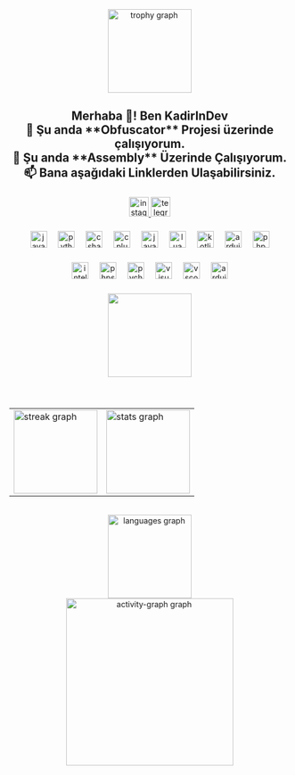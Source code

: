 <div align="center">
  <img src="https://github-profile-trophy.vercel.app?username=KadirInDev&theme=radical&column=-1&row=1&margin-w=8&margin-h=8&no-bg=false&no-frame=true&order=4" height="150" alt="trophy graph" />
</div>

###

<h2 align="center">Merhaba 👋! Ben KadirInDev<br>🔭 Şu anda **Obfuscator** Projesi üzerinde çalışıyorum.<br>🌱 Şu anda **Assembly** Üzerinde Çalışıyorum.<br>📫 Bana aşağıdaki Linklerden Ulaşabilirsiniz.</h2>

###

<div align="center">
  <a href="https://www.instagram.com/kadir.wxf/" target="_blank">
    <img src="https://img.shields.io/static/v1?message=%C4%B0g&logo=instagram&label=&color=E4405F&logoColor=white&labelColor=&style=for-the-badge" height="35" alt="instagram logo" />
  </a>
  <a href="https://t.me/Frtyy9" target="_blank">
    <img src="https://img.shields.io/static/v1?message=Tg&logo=telegram&label=&color=2CA5E0&logoColor=white&labelColor=&style=for-the-badge" height="35" alt="telegram logo" />
  </a>
</div>

###

<div align="center">
  <img src="https://cdn.jsdelivr.net/gh/devicons/devicon/icons/javascript/javascript-original.svg" height="30" alt="javascript logo" />
  <img width="12" />
  <img src="https://cdn.jsdelivr.net/gh/devicons/devicon/icons/python/python-original.svg" height="30" alt="python logo" />
  <img width="12" />
  <img src="https://cdn.jsdelivr.net/gh/devicons/devicon/icons/csharp/csharp-original.svg" height="30" alt="csharp logo" />
  <img width="12" />
  <img src="https://cdn.jsdelivr.net/gh/devicons/devicon/icons/cplusplus/cplusplus-original.svg" height="30" alt="cplusplus logo" />
  <img width="12" />
  <img src="https://cdn.jsdelivr.net/gh/devicons/devicon/icons/java/java-original.svg" height="30" alt="java logo" />
  <img width="12" />
  <img src="https://cdn.jsdelivr.net/gh/devicons/devicon/icons/lua/lua-original.svg" height="30" alt="lua logo" />
  <img width="12" />
  <img src="https://cdn.jsdelivr.net/gh/devicons/devicon/icons/kotlin/kotlin-original.svg" height="30" alt="kotlin logo" />
  <img width="12" />
  <img src="https://cdn.jsdelivr.net/gh/devicons/devicon/icons/arduino/arduino-original.svg" height="30" alt="arduino logo" />
  <img width="12" />
  <img src="https://cdn.jsdelivr.net/gh/devicons/devicon/icons/php/php-original.svg" height="30" alt="php logo" />
</div>

###

<div align="center">
  <img src="https://cdn.jsdelivr.net/gh/devicons/devicon/icons/intellij/intellij-original.svg" height="30" alt="intellij logo" />
  <img width="12" />
  <img src="https://cdn.jsdelivr.net/gh/devicons/devicon/icons/phpstorm/phpstorm-original.svg" height="30" alt="phpstorm logo" />
  <img width="12" />
  <img src="https://cdn.jsdelivr.net/gh/devicons/devicon/icons/pycharm/pycharm-original.svg" height="30" alt="pycharm logo" />
  <img width="12" />
  <img src="https://cdn.jsdelivr.net/gh/devicons/devicon/icons/visualstudio/visualstudio-plain.svg" height="30" alt="visualstudio logo" />
  <img width="12" />
  <img src="https://cdn.jsdelivr.net/gh/devicons/devicon/icons/vscode/vscode-original.svg" height="30" alt="vscode logo" />
  <img width="12" />
  <img src="https://cdn.jsdelivr.net/gh/devicons/devicon/icons/arduino/arduino-original.svg" height="30" alt="arduino logo" />
</div>

###

<div align="center">
  <img height="150" src="https://media.giphy.com/media/v1.Y2lkPTc5MGI3NjExZ2Ryc3NjMmhxeXhvb3BhdGxwanU4OTdpa2syOTVxcW4wZDUxMXZydCZlcD12MV9naWZzX3NlYXJjaCZjdD1n/V4NSR1NG2p0KeJJyr5/giphy.gif" />
</div>

###

<br clear="both">

<div align="center">
  <table>
    <tr>
      <td><img src="https://streak-stats.demolab.com?user=KadirInDev&locale=en&mode=daily&theme=rose_pine&hide_border=true&border_radius=5&date_format=j%20M%5B%20Y%5D&order=3" height="150" alt="streak graph" /></td>
      <td><img src="https://github-readme-stats.vercel.app/api?username=KadirInDev&hide_title=false&hide_rank=false&show_icons=true&include_all_commits=true&count_private=true&disable_animations=false&theme=rose_pine&locale=en&hide_border=true&order=1&custom_title=Github%20%C4%B0statiklerim;" height="150" alt="stats graph" /></td>
    </tr>
  </table>
  <br>
  <img src="https://github-readme-stats.vercel.app/api/top-langs?username=KadirInDev&locale=en&hide_title=false&layout=compact&card_width=320&langs_count=5&theme=rose_pine&hide_border=false&order=2&custom_title=Kullanma%20%C4%B0statisti%C4%9Fi" height="150" alt="languages graph" />
  <br>
  <img src="https://github-readme-activity-graph.vercel.app/graph?username=KadirInDev&radius=16&theme=high-contrast&area=true&order=5&hide_border=true&custom_title=Github%20Aktivite%20Grafi%C4%9Fi&hide_title=false" height="300" alt="activity-graph graph" />
</div>
